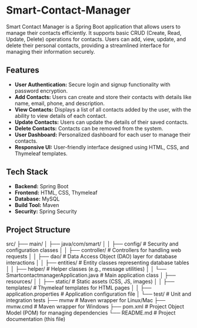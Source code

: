 # Smart-Contact-Manager

Smart Contact Manager is a Spring Boot application that allows users to manage their contacts efficiently. It supports basic CRUD (Create, Read, Update, Delete) operations for contacts. Users can add, view, update, and delete their personal contacts, providing a streamlined interface for managing their information securely.

## Features

- **User Authentication:** Secure login and signup functionality with password encryption.
- **Add Contacts:** Users can create and store their contacts with details like name, email, phone, and description.
- **View Contacts:** Displays a list of all contacts added by the user, with the ability to view details of each contact.
- **Update Contacts:** Users can update the details of their saved contacts.
- **Delete Contacts:** Contacts can be removed from the system.
- **User Dashboard:** Personalized dashboard for each user to manage their contacts.
- **Responsive UI:** User-friendly interface designed using HTML, CSS, and Thymeleaf templates.

## Tech Stack

- **Backend:** Spring Boot
- **Frontend:** HTML, CSS, Thymeleaf
- **Database:** MySQL
- **Build Tool:** Maven
- **Security:** Spring Security

## Project Structure
src/
├── main/
│   ├── java/com/smart/
│   │   ├── config/                 # Security and configuration classes
│   │   ├── controller/             # Controllers for handling web requests
│   │   ├── dao/                    # Data Access Object (DAO) layer for database interactions
│   │   ├── entities/               # Entity classes representing database tables
│   │   ├── helper/                 # Helper classes (e.g., message utilities)
│   │   └── SmartcontactmanagerApplication.java # Main application class
│   ├── resources/
│   │   ├── static/                 # Static assets (CSS, JS, images)
│   │   ├── templates/              # Thymeleaf templates for HTML pages
│   │   ├── application.properties  # Application configuration file
│   └── test/                       # Unit and integration tests
├── mvnw                            # Maven wrapper for Linux/Mac
├── mvnw.cmd                        # Maven wrapper for Windows
├── pom.xml                         # Project Object Model (POM) for managing dependencies
└── README.md                       # Project documentation (this file)
